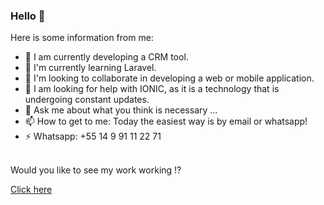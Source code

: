 ### Hello 👋
Here is some information from me:

- 🔭 I am currently developing a CRM tool.
- 🌱 I'm currently learning Laravel.
- 👯 I'm looking to collaborate in developing a web or mobile application.
- 🤔 I am looking for help with IONIC, as it is a technology that is undergoing constant updates.
- 💬 Ask me about what you think is necessary ...
- 📫 How to get to me: Today the easiest way is by email or whatsapp!
- ⚡ Whatsapp: +55 14 9 91 11 22 71
<br>
Would you like to see my work working !?<br>

<a href="https://mbfsistema.com.br/">Click here</a><br>



